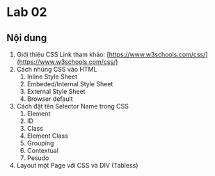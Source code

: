 # Lab 02

## Nội dung
1. Giới thiệu CSS
    Link tham khảo: [https://www.w3schools.com/css/](https://www.w3schools.com/css/)
1. Cách nhúng CSS vào HTML
    1. Inline Style Sheet
    2. Embeded/Internal Style Sheet
    3. External Style Sheet
    4. Browser default
2. Cách đặt tên Selector Name trong CSS
    1. Element
    2. ID
    3. Class
    4. Element Class
    5. Grouping
    6. Contextual
    7. Pesudo
3. Layout một Page với CSS và DIV (Tabless)